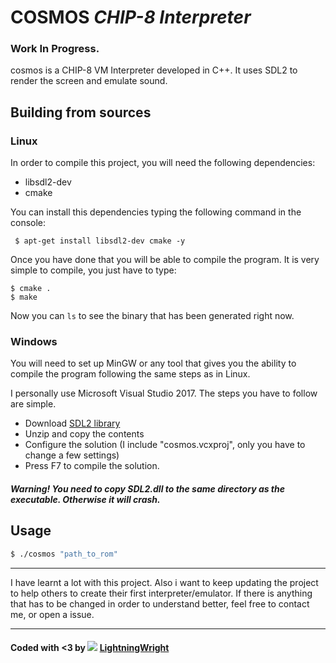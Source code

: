 # **COSMOS** _CHIP-8 Interpreter_

### Work In Progress.

cosmos is a CHIP-8 VM Interpreter developed in C++. It uses SDL2 to render the screen and emulate sound.

## Building from sources

### Linux

In order to compile this project, you will need  the following dependencies:

- libsdl2-dev
- cmake

You can install this dependencies typing the following command in the console:

`  $ apt-get install libsdl2-dev cmake -y `

Once you have done that you will be able to compile the program.
It is very simple to compile, you just have to type:

```
$ cmake .
$ make
```

Now you can `ls` to see the binary that has been generated right now.

### Windows

You will need to set up MinGW or any tool that gives you the ability to compile the program following the same steps as in Linux.

I personally use Microsoft Visual Studio 2017. The steps you have to follow are simple.
- Download [SDL2 library](www.libsdl.org)
- Unzip and copy the contents
- Configure the solution (I include "cosmos.vcxproj", only you have to change a few settings)
- Press F7 to compile the solution.

##### Warning! You need to copy SDL2.dll to the same directory as the executable. Otherwise it will crash.

## Usage


```sh
$ ./cosmos "path_to_rom"
```

* * *

I have learnt a lot with this project. Also i want to keep updating the project to help others to create their first interpreter/emulator. If there is anything that has to be changed in order to understand better, feel free to contact me, or open a issue.


* * *

#### Coded with <3 by ![](https://avatars3.githubusercontent.com/u/6288559?v=2&s=32) [LightningWright](https://github.com/LightningWright)
